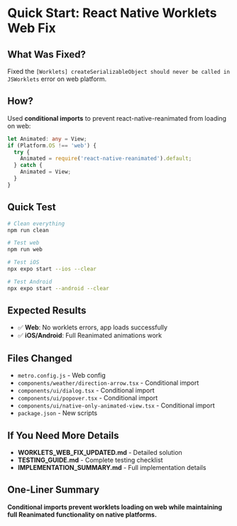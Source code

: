 # Quick Start: React Native Worklets Web Fix

## What Was Fixed?

Fixed the `[Worklets] createSerializableObject should never be called in JSWorklets` error on web platform.

## How?

Used **conditional imports** to prevent react-native-reanimated from loading on web:

```typescript
let Animated: any = View;
if (Platform.OS !== 'web') {
  try {
    Animated = require('react-native-reanimated').default;
  } catch {
    Animated = View;
  }
}
```

## Quick Test

```bash
# Clean everything
npm run clean

# Test web
npm run web

# Test iOS
npx expo start --ios --clear

# Test Android
npx expo start --android --clear
```

## Expected Results

- ✅ **Web**: No worklets errors, app loads successfully
- ✅ **iOS/Android**: Full Reanimated animations work

## Files Changed

- `metro.config.js` - Web config
- `components/weather/direction-arrow.tsx` - Conditional import
- `components/ui/dialog.tsx` - Conditional import
- `components/ui/popover.tsx` - Conditional import
- `components/ui/native-only-animated-view.tsx` - Conditional import
- `package.json` - New scripts

## If You Need More Details

- **WORKLETS_WEB_FIX_UPDATED.md** - Detailed solution
- **TESTING_GUIDE.md** - Complete testing checklist
- **IMPLEMENTATION_SUMMARY.md** - Full implementation details

## One-Liner Summary

**Conditional imports prevent worklets loading on web while maintaining full Reanimated functionality on native platforms.**
